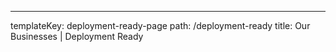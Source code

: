 ---

templateKey: deployment-ready-page
path: /deployment-ready
title: Our Businesses | Deployment Ready
